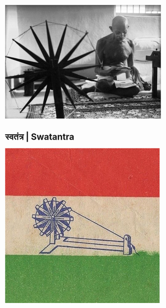 ![gandhi-spinning-charkha](gandhi-spinning-charkha.jpg)

# स्वतंत्र | Swatantra

![swaraj-flag](swaraj-flag.JPG)
